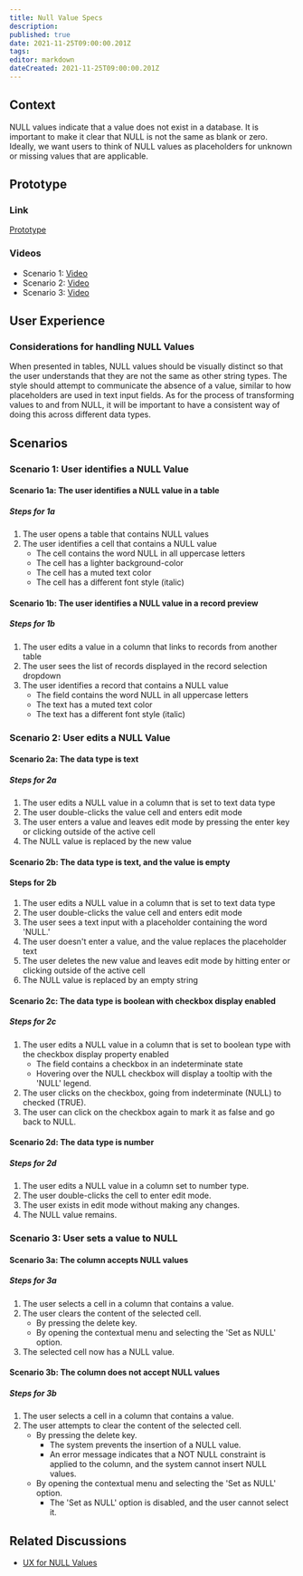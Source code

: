 ```yaml
---
title: Null Value Specs
description: 
published: true
date: 2021-11-25T09:00:00.201Z
tags: 
editor: markdown
dateCreated: 2021-11-25T09:00:00.201Z
---
```


## Context

NULL values indicate that a value does not exist in a database. It is important to make it clear that NULL is not the same as blank or zero. Ideally, we want users to think of NULL values as placeholders for unknown or missing values that are applicable.

## Prototype

### Link

[Prototype](https://mathesar-prototype.netlify.app/?activeTable=2)

### Videos

- Scenario 1: [Video](https://www.loom.com/share/527224982d534a2db082359360147ad4)
- Scenario 2: [Video](https://www.loom.com/share/7de3c90af3d74ac195397c643f318867)
- Scenario 3: [Video](https://www.loom.com/share/7ea4ca9fe3e14acdbffac5ea8e77e760)

## User Experience

### Considerations for handling NULL Values

When presented in tables, NULL values should be visually distinct so that the user understands that they are not the same as other string types. The style should attempt to communicate the absence of a value, similar to how placeholders are used in text input fields.
As for the process of transforming values to and from NULL, it will be important to have a consistent way of doing this across different data types.

## Scenarios

### Scenario 1: User identifies a NULL Value

#### Scenario 1a: The user identifies a NULL value in a table

##### Steps for 1a

1. The user opens a table that contains NULL values
2. The user identifies a cell that contains a NULL value
    - The cell contains the word NULL in all uppercase letters
    - The cell has a lighter background-color
    - The cell has a muted text color
    - The cell has a different font style (italic)

#### Scenario 1b: The user identifies a NULL value in a record preview

##### Steps for 1b

1. The user edits a value in a column that links to records from another table
2. The user sees the list of records displayed in the record selection dropdown
3. The user identifies a record that contains a NULL value
    - The field contains the word NULL in all uppercase letters
    - The text has a muted text color
    - The text has a different font style (italic)

### Scenario 2: User edits a NULL Value

#### Scenario 2a: The data type is text

##### Steps for 2a

1. The user edits a NULL value in a column that is set to text data type
2. The user double-clicks the value cell and enters edit mode
3. The user enters a value and leaves edit mode by pressing the enter key or clicking outside of the active cell
4. The NULL value is replaced by the new value

#### Scenario 2b: The data type is text, and the value is empty

#### Steps for 2b

1. The user edits a NULL value in a column that is set to text data type
2. The user double-clicks the value cell and enters edit mode
3. The user sees a text input with a placeholder containing the word 'NULL.'
4. The user doesn't enter a value, and the value replaces the placeholder text
5. The user deletes the new value and leaves edit mode by hitting enter or clicking outside of the active cell
6. The NULL value is replaced by an empty string

#### Scenario 2c: The data type is boolean with checkbox display enabled

##### Steps for 2c

1. The user edits a NULL value in a column that is set to boolean type with the checkbox display property enabled
    - The field contains a checkbox in an indeterminate state
    - Hovering over the NULL checkbox will display a tooltip with the 'NULL' legend.
2. The user clicks on the checkbox, going from indeterminate (NULL) to checked (TRUE).
3. The user can click on the checkbox again to mark it as false and go back to NULL.

#### Scenario 2d: The data type is number

##### Steps for 2d

1. The user edits a NULL value in a column set to number type.
2. The user double-clicks the cell to enter edit mode.
3. The user exists in edit mode without making any changes.
4. The NULL value remains.

### Scenario 3: User sets a value to NULL

#### Scenario 3a: The column accepts NULL values

##### Steps for 3a

1. The user selects a cell in a column that contains a value.
2. The user clears the content of the selected cell.
    - By pressing the delete key.
    - By opening the contextual menu and selecting the 'Set as NULL' option.
3. The selected cell now has a NULL value.

#### Scenario 3b: The column does not accept NULL values

##### Steps for 3b

1. The user selects a cell in a column that contains a value.
2. The user attempts to clear the content of the selected cell.
    - By pressing the delete key.
        - The system prevents the insertion of a NULL value.
        - An error message indicates that a NOT NULL constraint is applied to the column, and the system cannot insert NULL values.
    - By opening the contextual menu and selecting the 'Set as NULL' option.
        - The 'Set as NULL' option is disabled, and the user cannot select it.

## Related Discussions

- [UX for NULL Values](https://github.com/centerofci/mathesar/discussions/832)

